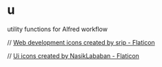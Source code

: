 # u
utility functions for Alfred workflow


// <a href="https://www.flaticon.com/free-icons/web-development" title="web development icons">Web development icons created by srip - Flaticon</a>

// <a href="https://www.flaticon.com/free-icons/ui" title="ui icons">Ui icons created by NasikLababan - Flaticon</a>